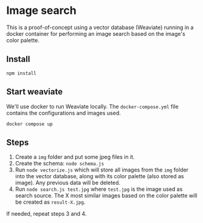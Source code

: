 # Image search

This is a proof-of-concept using a vector database (Weaviate) running in a docker container for performing an image search based on the image's color palette.

## Install

```
npm install
```

## Start weaviate

We'll use docker to run Weaviate locally. The `docker-compose.yml` file contains the configurations and images used.

```
docker compose up
```

## Steps

1. Create a `img` folder and put some jpeg files in it.
2. Create the schema: `node schema.js`
3. Run `node vectorize.js` which will store all images from the `img` folder into the vector database, along with its color palette (also stored as image). Any previous data will be deleted.
3. Run `node search.js test.jpg` where `test.jpg` is the image used as search source. The X most similar images based on the color palette will be created as `result-X.jpg`.

If needed, repeat steps 3 and 4.
